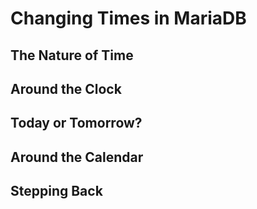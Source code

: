 # Changing Times in MariaDB

## The Nature of Time

## Around the Clock

## Today or Tomorrow?

## Around the Calendar

## Stepping Back
